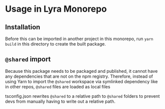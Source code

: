 # Usage in Lyra Monorepo

## Installation

Before this can be imported in another project in this monorepo, run
`yarn build` in this directory to create the built package.

## `@shared` import

Because this package needs to be packaged and published, it cannot have any
dependencies that are not on the npm registry. Therefore, instead of using Yarn
to import the `@shared` workspace via symlinked dependency like in other repos,
`@shared` files are loaded as local files

tsconfig.json rewrites `@shared` to a relative path to `@shared` folders to
prevent devs from manually having to write out a relative path.